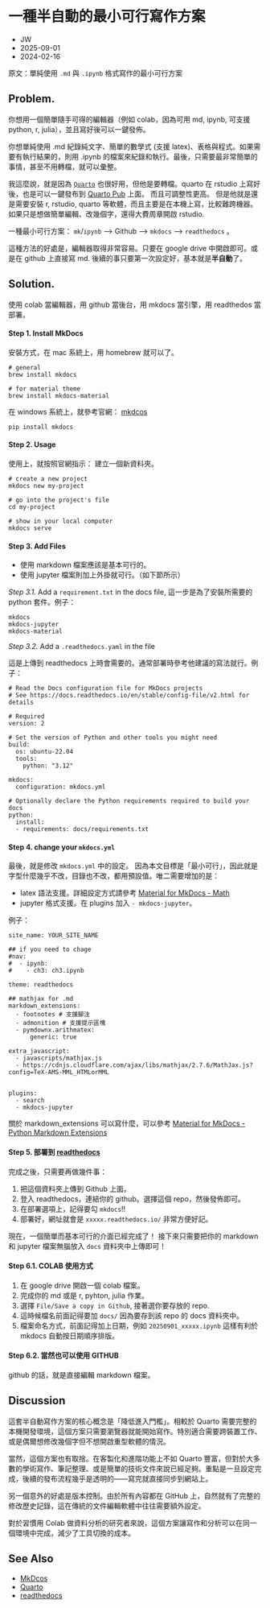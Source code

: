 
# 一種半自動的最小可行寫作方案


- JW
- 2025-09-01
- 2024-02-16

原文：單純使用 `.md` 與 `.ipynb` 格式寫作的最小可行方案


## Problem.

你想用一個簡單隨手可得的編輯器（例如 colab，因為可用 md, ipynb, 可支援 python, r, julia），並且寫好後可以一鍵發佈。


你想單純使用 .md 紀錄純文字、簡單的數學式 (支援 latex)、表格與程式。如果需要有執行結果的，則用 .ipynb 的檔案來紀錄和執行。最後，只需要最非常簡單的事情，甚至不用轉檔，就可以彙整。

我這麼說，就是因為 [`Quarto`](https://quarto.org/) 也很好用，但他是要轉檔。quarto 在 rstudio 上寫好後，也是可以一鍵發布到 [Quarto Pub](https://quartopub.com/) 上面。
而且可調整性更高。
但是他就是還是需要安裝 r, rstudio, quarto 等軟體，而且主要是在本機上寫，比較難跨機器。如果只是想做簡單編輯、改幾個字，還得大費周章開啟 rstudio.

一種最小可行方案： `mk`/`ipynb` -->  Github --> `mkdocs` --> `readthedocs` 。

這種方法的好處是，編輯器取得非常容易。只要在 google drive 中開啟即可。或是在 github 上直接寫 md. 後續的事只要第一次設定好，基本就是**半自動**了。

## Solution.
使用 colab 當編輯器，用 github 當後台，用 mkdocs 當引擎，用 readthedos 當部署。


#### Step 1. Install MkDocs

安裝方式，在 mac 系統上，用 homebrew 就可以了。

```
# general
brew install mkdocs

# for material theme
brew install mkdocs-material
```

在 windows 系統上，就參考官網： [mkdcos](https://www.mkdocs.org/)

```
pip install mkdocs
```

#### Step 2. Usage

使用上，就按照官網指示：
建立一個新資料夾。

```
# create a new project
mkdocs new my-project

# go into the project's file
cd my-project

# show in your local computer
mkdocs serve
```

#### Step 3. Add Files

- 使用 markdown 檔案應該是基本可行的。
- 使用 jupyter 檔案則加上外掛就可行。（如下節所示）

_Step 3.1._ Add a `requirement.txt` in the docs file,
這一步是為了安裝所需要的 python 套件。例子：

```
mkdocs
mkdocs-jupyter
mkdocs-material
```


_Step 3.2._ Add a `.readthedocs.yaml` in the file

這是上傳到 readthedocs 上時會需要的。通常部署時參考他建議的寫法就行。例子：

```
# Read the Docs configuration file for MkDocs projects
# See https://docs.readthedocs.io/en/stable/config-file/v2.html for details

# Required
version: 2

# Set the version of Python and other tools you might need
build:
  os: ubuntu-22.04
  tools:
    python: "3.12"

mkdocs:
  configuration: mkdocs.yml

# Optionally declare the Python requirements required to build your docs
python:
  install:
  - requirements: docs/requirements.txt
```

#### Step 4. change your `mkdocs.yml`

最後，就是修改 `mkdocs.yml` 中的設定。
因為本文目標是「最小可行」，因此就是字型什麼幾乎不改，目錄也不改，都用預設值。唯二需要增加的是：

- latex 語法支援。詳細設定方式請參考 [Material for MkDocs - Math](https://squidfunk.github.io/mkdocs-material/reference/math/)
- jupyter 格式支援。在 plugins 加入 `- mkdocs-jupyter`。

例子：

```
site_name: YOUR_SITE_NAME

## if you need to chage
#nav:
#  - ipynb:
#    - ch3: ch3.ipynb

theme: readthedocs

## mathjax for .md
markdown_extensions:
  - footnotes # 支援腳注
  - admonition # 支援提示區塊
  - pymdownx.arithmatex:
      generic: true

extra_javascript:
  - javascripts/mathjax.js
  - https://cdnjs.cloudflare.com/ajax/libs/mathjax/2.7.6/MathJax.js?config=TeX-AMS-MML_HTMLorMML


plugins:
  - search
  - mkdocs-jupyter

```


關於 markdown_extensions 可以寫什麼，可以參考 [Material for MkDocs - Python Markdown Extensions](https://squidfunk.github.io/mkdocs-material/setup/extensions/python-markdown-extensions/#highlight)

#### Step 5. 部署到 [readthedocs](https://readsthedocs.com/)

完成之後，只需要再做幾件事：

1. 把這個資料夾上傳到 Github 上面。
2. 登入 readthedocs，連結你的 github。選擇這個 repo，然後發佈即可。
3. 在部署選項上，記得要勾 `mkdocs`!!
4. 部署好，網址就會是 `xxxxx.readthedocs.io/` 非常方便好記。


現在，一個簡單而基本可行的介面已經完成了！
接下來只需要把你的 markdown 和 jupyter 檔案無腦放入 `docs` 資料夾中上傳即可！


#### Step 6.1. COLAB 使用方式

1. 在 google drive 開啟一個 colab 檔案。
2. 完成你的 md 或是 r, pyhton, julia 作業。
3. 選擇 `File/Save a copy in Github`, 接著選你要存放的 repo.
4. 這時候檔名前面記得要加 `docs/` 因為要存到該 repo 的 docs 資料夾中。
5. 檔案命名方式，前面記得加上日期，例如 `20250901_xxxxx.ipynb` 這樣有利於 mkdocs 自動按日期順序排版。

#### Step 6.2. 當然也可以使用 GITHUB 

github 的話，就是直接編輯 markdown 檔案。


## Discussion

這套半自動寫作方案的核心概念是「降低進入門檻」。相較於 Quarto 需要完整的本機開發環境，這個方案只需要瀏覽器就能開始寫作。特別適合需要跨裝置工作、或是偶爾想修改幾個字但不想開啟重型軟體的情況。

當然，這個方案也有取捨。在客製化和進階功能上不如 Quarto 豐富，但對於大多數的學術寫作、筆記整理、或是簡單的技術文件來說已經足夠。重點是一旦設定完成，後續的發布流程幾乎是透明的——寫完就直接同步到網站上。

另一個意外的好處是版本控制。由於所有內容都在 GitHub 上，自然就有了完整的修改歷史記錄，這在傳統的文件編輯軟體中往往需要額外設定。

對於習慣用 Colab 做資料分析的研究者來說，這個方案讓寫作和分析可以在同一個環境中完成，減少了工具切換的成本。

## See Also

- [MkDcos](https://www.mkdocs.org/)
- [Quarto](https://quarto.org/)
- [readthedocs](https://readsthedocs.com/)



